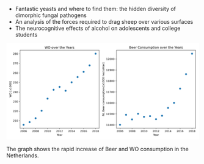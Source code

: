 * Fantastic yeasts and where to find them: the hidden diversity of dimorphic fungal pathogens
* An analysis of the forces required to drag sheep over various surfaces
* The neurocognitive effects of alcohol on adolescents and college students

![image](https://github.com/SandMan-ofc/CS_Assignment/blob/main/consumption.png?raw=true)

The graph shows the rapid increase of Beer and WO consumption in the Netherlands.

